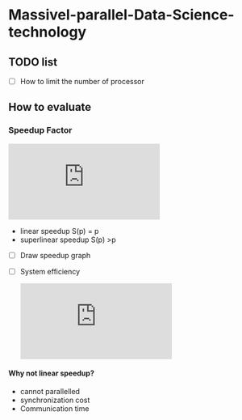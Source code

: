 # Massivel-parallel-Data-Science-technology

## TODO list
- [ ] How to limit the number of processor

## How to evaluate

### Speedup Factor

![Speedup](http://latex.codecogs.com/gif.latex?%24%24S%28p%29%20%3D%20%5Cfrac%7BT_s%7D%7BT_p%7D%24%24#center)
* linear speedup S(p) = p
* superlinear speedup S(p) >p

- [ ] Draw speedup graph

- [ ] System efficiency

   ![](http://latex.codecogs.com/gif.latex?T%28p%29%20%3D%20%5Cfrac%7BS%28p%29%7D%7Bp%7D)
#### Why not linear speedup?
* cannot parallelled
* synchronization cost
* Communication time
